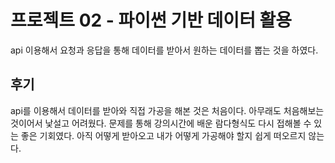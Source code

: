 # 프로젝트 02 - 파이썬 기반 데이터 활용
api 이용해서 요청과 응답을 통해 데이터를 받아서 원하는 데이터를 뽑는 것을 하였다.

## 후기
api를 이용해서 데이터를 받아와 직접 가공을 해본 것은 처음이다.
아무래도 처음해보는 것이어서 낯설고 어려웠다.
문제를 통해 강의시간에 배운 람다형식도 다시 접해볼 수 있는 좋은 기회였다. 아직 어떻게 받아오고 내가 어떻게 가공해야 할지 쉽게 떠오르지 않는다.
 